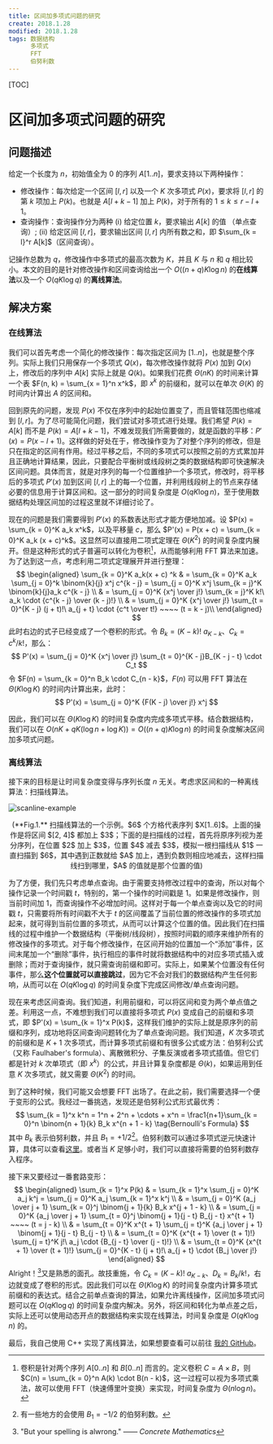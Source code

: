 ```yaml
---
title: 区间加多项式问题的研究
create: 2018.1.28
modified: 2018.1.28
tags: 数据结构
      多项式
      FFT
      伯努利数
---
```


[TOC]

# 区间加多项式问题的研究

## 问题描述

给定一个长度为 $n$，初始值全为 $0$ 的序列 $A[1..n]$，要求支持以下两种操作：

*   修改操作：每次给定一个区间 $[l, r]$ 以及一个 $K$ 次多项式 $P(x)$，要求将 $[l, r]$ 的第 $k$ 项加上 $P(k)$。也就是 $A[l + k - 1]$ 加上 $P(k)$，对于所有的 $1 \leqslant k \leqslant r - l + 1$。
*   查询操作：查询操作分为两种 (i) 给定位置 $k$，要求输出 $A[k]$ 的值 （单点查询）; (ii) 给定区间 $[l, r]$，要求输出区间 $[l, r]$ 内所有数之和，即 $\sum_{k = l}^r A[k]$（区间查询）。

记操作总数为 $q$，修改操作中多项式的最高次数为 $K$，并且 $K$ 与 $n$ 和 $q$ 相比较小。本文的目的是针对修改操作和区间查询给出一个 $O((n + q)K \log n)$ 的**在线算法**以及一个 $O(qK \log q)$ 的**离线算法**。

## 解决方案

### 在线算法

我们可以首先考虑一个简化的修改操作：每次指定区间为 $[1..n]$，也就是整个序列。实际上我们只用保存一个多项式 $Q(x)$，每次修改操作就将 $P(x)$ 加到 $Q(x)$ 上，修改后的序列中 $A[k]$ 实际上就是 $Q(k)$。如果我们花费 $\Theta(nK)$ 的时间来计算一个表 $F(n, k) = \sum_{x = 1}^n x^k$，即 $x^k$ 的前缀和，就可以在单次 $\Theta(K)$ 的时间内计算出 $A$ 的区间和。

回到原先的问题，发现 $P(x)$ 不仅在序列中的起始位置变了，而且管辖范围也缩减到 $[l, r]$。为了尽可能简化问题，我们尝试对多项式进行处理。我们希望 $P(k)  = A[k]$ 而不是 $P(k) = A[l + k - 1]$，不难发现我们所需要做的，就是函数的平移：$P'(x) = P(x - l + 1)$。这样做的好处在于，修改操作变为了对整个序列的修改，但是只在指定的区间有作用。经过平移之后，不同的多项式可以按照之前的方式累加并且正确地计算结果，因此，只要配合平衡树或线段树之类的数据结构即可快速解决区间问题。具体而言，就是对序列的每一个位置维护一个多项式，修改时，将平移后的多项式 $P'(x)$ 加到区间 $[l, r]$ 上的每一个位置，并利用线段树上的节点来存储必要的信息用于计算区间和。这一部分的时间复杂度是 $O(qK \log n)$，至于使用数据结构处理区间加的过程这里就不详细讨论了。

现在的问题是我们需要得到 $P'(x)$ 的系数表达形式才能方便地加减。设 $P(x) = \sum_{k = 0}^K a_k x^k$，以及平移量 $c$，那么 $P'(x) = P(x + c) = \sum_{k = 0}^K a_k (x + c)^k$。这显然可以直接用二项式定理在 $\Theta(K^2)$ 的时间复杂度内展开。但是这种形式的式子普遍可以转化为卷积[^product]，从而能够利用 FFT 算法来加速。为了达到这一点，考虑利用二项式定理展开并进行整理：
$$
\begin{aligned}
\sum_{k = 0}^K a_k(x + c) ^k & = \sum_{k = 0}^K a_k \sum_{j = 0}^k \binom{k}{j} x^j c^{k - j} = \sum_{j = 0}^K x^j \sum_{k = j}^K \binom{k}{j}a_k c^{k - j} \\
& = \sum_{j = 0}^K {x^j \over j!} \sum_{k = j}^K k!\  a_k \cdot {c^{k - j} \over (k - j)!} \\
& = \sum_{j = 0}^K {x^j \over j!} \sum_{t = 0}^{K - j} (j + t)!\  a_{j + t} \cdot {c^t \over t!} ~~~~ (t = k - j)\\
\end{aligned}
$$
此时右边的式子已经变成了一个卷积的形式。令 $B_k = (K - k)! \ a_{K - k}$、$C_k = c^k / k!$，那么：
$$
P'(x) = \sum_{j = 0}^K {x^j \over j!} \sum_{t = 0}^{K - j}B_{K - j - t} \cdot C_t
$$
令 $F(n) = \sum_{k = 0}^n B_k \cdot C_{n - k}$，$F(n)$ 可以用 FFT 算法在 $\Theta(K \log K)$ 的时间内计算出来，此时：
$$
P'(x) = \sum_{j = 0}^K {F(K - j) \over j!} x^j
$$

[^product]: 卷积是针对两个序列 $A[0..n]$ 和 $B[0..n]$ 而言的。定义卷积 $C = A \times B$，则 $C(n) = \sum_{k = 0}^n A(k) \cdot B(n - k)$，这一过程可以视为多项式乘法，故可以使用 FFT（快速傅里叶变换）来实现，时间复杂度为 $\Theta(n \log n)$。

因此，我们可以在 $\Theta(K \log K)$ 的时间复杂度内完成多项式平移。结合数据结构，我们可以在 $O(nK + qK(\log n + \log K)) = O((n + q)K \log n)$ 的时间复杂度解决区间加多项式问题。

### 离线算法

接下来的目标是让时间复杂度变得与序列长度 $n$ 无关。考虑求区间和的一种离线算法：扫描线算法。

![scanline-example](https://gitee.com/riteme/blogimg/raw/master/interval-polynomial/scanline-example.svg)

<center>(**Fig.1.** 扫描线算法的一个示例。$6$ 个方格代表序列 $X[1..6]$。上面的操作是将区间 $[2, 4]$ 都加上 $3$；下面的是扫描线的过程，首先将原序列视为差分序列，在位置 $2$ 加上 $3$，位置 $4$ 减去 $3$，模拟一根扫描线从 $1$ 一直扫描到 $6$，其中遇到正数就给 $A$ 加上，遇到负数则相应地减去，这样扫描线扫到哪里，$A$ 的值就是那个位置的值)</center>

为了方便，我们先只考虑单点查询。由于需要支持修改过程中的查询，所以对每个操作记录一个时间戳 $t$，特别的，第一个操作的时间戳是 $1$。如果是修改操作，则当前时间加 $1$，而查询操作不必增加时间。这样对于每一个单点查询以及它的时间戳 $t$，只需要将所有时间戳不大于 $t$ 的区间覆盖了当前位置的修改操作的多项式加起来，就可得到当前位置的多项式，从而可以计算这个位置的值。因此我们在扫描线的过程中维护一个数据结构（平衡树/线段树），按照时间戳的顺序来维护所有的修改操作的多项式。对于每个修改操作，在区间开始的位置加一个“添加”事件，区间末尾加一个“删除”事件，执行相应的事件时就将数据结构中的对应多项式插入或删除；而对于查询操作，就只需查询前缀和即可。实际上，如果某个位置没有任何事件，那么**这个位置就可以直接跳过**，因为它不会对我们的数据结构产生任何影响，从而可以在 $O(qK \log q)$ 的时间复杂度下完成区间修改/单点查询问题。

现在来考虑区间查询。我们知道，利用前缀和，可以将区间和变为两个单点值之差。利用这一点，不难想到我们可以直接将多项式 $P(x)$ 变成自己的前缀和多项式，即 $P'(x) = \sum_{k = 1}^x P(k)$，这样我们维护的实际上就是原序列的前缀和序列，成功地将区间查询问题转化为了单点查询问题。我们知道，$K$ 次多项式的前缀和是 $K + 1$ 次多项式，而计算多项式前缀和有很多公式或方法：伯努利公式（又称 Faulhaber's formula）、离散微积分、子集反演或者多项式插值。但它们都是针对 $k$ 次单项式（即 $x^k$）的公式，并且计算复杂度都是 $\Theta(k)$，如果运用到任意 $K$ 次多项式，就又需要 $\Theta(K^2)$ 的时间。

到了这种时候，我们可能又会想要 FFT 出场了。在此之前，我们需要选择一个便于变形的公式。我经过一番挑选，发现还是伯努利公式形式最优秀：
$$
\sum_{k = 1}^x k^n = 1^n + 2^n + \cdots + x^n = \frac1{n+1}\sum_{k = 0}^n \binom{n + 1}{k} B_k x^{n + 1 - k}
\tag{Bernoulli's Formula}
$$
其中 $B_k$ 表示伯努利数，并且 $B_1 = +1/2$[^bernoulli-number]。伯努利数可以通过多项式逆元快速计算，具体可以查看[这里](http://blog.miskcoo.com/2015/05/polynomial-inverse#_Bernoulli)。或者当 $K$ 足够小时，我们可以直接将需要的伯努利数存入程序。

[^bernoulli-number]: 有一些地方的会使用 $B_1 = -1/2$ 的伯努利数。

接下来又要经过一番套路变形：
$$
\begin{aligned}
\sum_{k = 1}^x P(k) & = \sum_{k = 1}^x \sum_{j = 0}^K a_j k^j = \sum_{j = 0}^K a_j \sum_{k = 1}^x k^j \\
& = \sum_{j = 0}^K {a_j \over j + 1} \sum_{k = 0}^j \binom{j + 1}{k} B_k x^{j + 1 - k} \\
&  = \sum_{j = 0}^K {a_j \over j + 1} \sum_{t = 0}^j \binom{j + 1}{j - t} B_{j - t} x^{t + 1} ~~~~ (t = j - k) \\
&  = \sum_{t = 0}^K x^{t  + 1} \sum_{j  = t}^K {a_j \over j + 1} \binom{j + 1}{j - t} B_{j - t} \\
& = \sum_{t = 0}^K {x^{t + 1} \over (t + 1)!} \sum_{j = t}^K j!\ a_j \cdot {B_{j - t} \over (j - t)!} \\
& = \sum_{t = 0}^K {x^{t + 1} \over (t + 1)!} \sum_{j = 0}^{K - t} (j + t)!\ a_{j + t} \cdot {B_j \over j!}
\end{aligned}
$$
Alright！[^alright]又是熟悉的面孔。故技重施，令 $C_k = (K - k)!\ a_{K - k}$、$D_k = B_k / k!$，右边就变成了卷积的形式。因此我们可以在 $\Theta(K \log K)$ 的时间复杂度内计算多项式前缀和的表达式。结合之前单点查询的算法，如果允许离线操作，区间加多项式问题可以在 $O(qK \log q)$ 的时间复杂度内解决。另外，将区间和转化为单点差之后，实际上还可以使用动态开点的数据结构来实现在线算法，时间复杂度是 $O(qK \log n)$ 的。

[^alright]: "But your spelling is alwrong." —— *Concrete Mathematics*

最后，我自己使用 C++ 实现了离线算法，如果想要查看可以前往 [我的 GitHub](https://github.com/riteme/toys/tree/master/oi-ideas/180120-interval-polynomial)。

